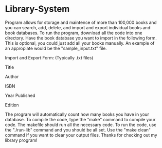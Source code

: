 # Library-System
Program allows for storage and maintence of more than 100,000 books and you can search, add, delete, and import and export individual books and book databases. To run the program, download all the code into one directory. Have the book database you want to import in the following form. This is optional, you could just add all your books manually. An example of an appropiate would be the "sample_input.txt" file. 


Import and Export Form: (Typically .txt files)


Title

Author

ISBN

Year Published

Edition

The program will automatically count how many books you have in your database. To compile the code, type the "make" command to compile your code. The makefile should run all the necessary code. To run the code, use the "./run-lib" command and you should be all set. Use the "make clean" command if you want to clear your output files. Thanks for checking out my library program!
